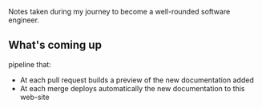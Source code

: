 Notes taken during my journey to become a well-rounded software engineer.

## What's coming up

pipeline that:

- At each pull request builds a preview of the new documentation added
- At each merge deploys automatically the new documentation to this web-site
